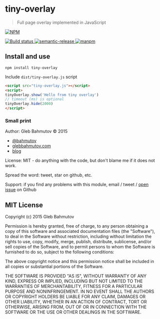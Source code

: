 # tiny-overlay
> Full page overlay implemented in JavaScript 

[![NPM][tiny-overlay-icon] ][tiny-overlay-url]

[![Build status][tiny-overlay-ci-image] ][tiny-overlay-ci-url]
[![semantic-release][semantic-image] ][semantic-url]
[![manpm](https://img.shields.io/badge/manpm-%E2%9C%93-3399ff.svg)](https://github.com/bahmutov/manpm)

## Install and use

`npm install tiny-overlay`

Include `dist/tiny-overlay.js` script

```html
<script src="tiny-overlay.js"></script>
<script>
tinyOverlay.show('Hello from tiny overlay')
// timeout (ms) is optional
tinyOverlay.hide(2000)
</script>
```

### Small print

Author: Gleb Bahmutov &copy; 2015

* [@bahmutov](https://twitter.com/bahmutov)
* [glebbahmutov.com](http://glebbahmutov.com)
* [blog](http://glebbahmutov.com/blog/)

License: MIT - do anything with the code, but don't blame me if it does not work.

Spread the word: tweet, star on github, etc.

Support: if you find any problems with this module, email / tweet /
[open issue](https://github.com/bahmutov/tiny-overlay/issues) on Github

## MIT License

Copyright (c) 2015 Gleb Bahmutov

Permission is hereby granted, free of charge, to any person
obtaining a copy of this software and associated documentation
files (the "Software"), to deal in the Software without
restriction, including without limitation the rights to use,
copy, modify, merge, publish, distribute, sublicense, and/or sell
copies of the Software, and to permit persons to whom the
Software is furnished to do so, subject to the following
conditions:

The above copyright notice and this permission notice shall be
included in all copies or substantial portions of the Software.

THE SOFTWARE IS PROVIDED "AS IS", WITHOUT WARRANTY OF ANY KIND,
EXPRESS OR IMPLIED, INCLUDING BUT NOT LIMITED TO THE WARRANTIES
OF MERCHANTABILITY, FITNESS FOR A PARTICULAR PURPOSE AND
NONINFRINGEMENT. IN NO EVENT SHALL THE AUTHORS OR COPYRIGHT
HOLDERS BE LIABLE FOR ANY CLAIM, DAMAGES OR OTHER LIABILITY,
WHETHER IN AN ACTION OF CONTRACT, TORT OR OTHERWISE, ARISING
FROM, OUT OF OR IN CONNECTION WITH THE SOFTWARE OR THE USE OR
OTHER DEALINGS IN THE SOFTWARE.

[tiny-overlay-icon]: https://nodei.co/npm/tiny-overlay.png?downloads=true
[tiny-overlay-url]: https://npmjs.org/package/tiny-overlay
[tiny-overlay-ci-image]: https://travis-ci.org/bahmutov/tiny-overlay.png?branch=master
[tiny-overlay-ci-url]: https://travis-ci.org/bahmutov/tiny-overlay
[semantic-image]: https://img.shields.io/badge/%20%20%F0%9F%93%A6%F0%9F%9A%80-semantic--release-e10079.svg
[semantic-url]: https://github.com/semantic-release/semantic-release
